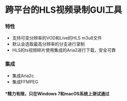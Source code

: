 # 跨平台的HLS视频录制GUI工具

### 特性
- 支持可变分辨率的VOD和Live的HLS m3u8文件
- 默认会选取最高分辨率的分支进行录制
- HLS的ts视频碎片使用集成的Aria2进行下载，安全可靠

### 集成
- 集成Aria2c
- 集成FFMPEG

#### *精力有限，只在Windows 7和macOS系统上测试通过

